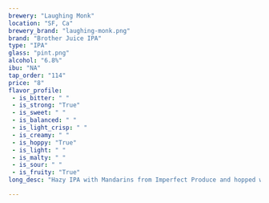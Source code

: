 ```yaml
---
brewery: "Laughing Monk"
location: "SF, Ca"
brewery_brand: "laughing-monk.png"
brand: "Brother Juice IPA"
type: "IPA"
glass: "pint.png"
alcohol: "6.8%"
ibu: "NA"
tap_order: "114"
price: "8"
flavor_profile:
 - is_bitter: " "
 - is_strong: "True"
 - is_sweet: " "
 - is_balanced: " "
 - is_light_crisp: " "
 - is_creamy: " "
 - is_hoppy: "True"
 - is_light: " "
 - is_malty: " "
 - is_sour: " "
 - is_fruity: "True"
long_desc: "Hazy IPA with Mandarins from Imperfect Produce and hopped with Citra, Amarillo and Mandarina."

---
```


